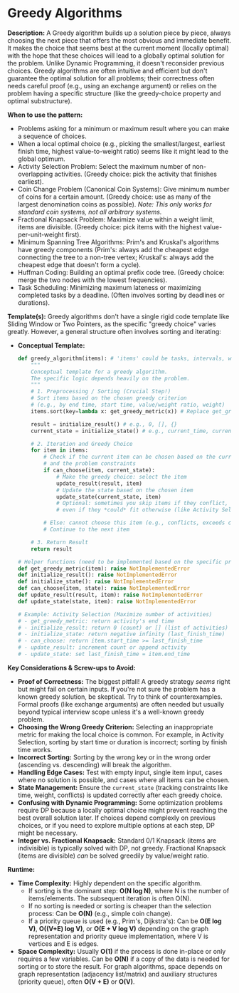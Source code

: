 # Greedy Algorithms

**Description:**
A Greedy algorithm builds up a solution piece by piece, always choosing the next piece that offers the most obvious and immediate benefit. It makes the choice that seems best at the current moment (locally optimal) with the hope that these choices will lead to a globally optimal solution for the problem. Unlike Dynamic Programming, it doesn't reconsider previous choices. Greedy algorithms are often intuitive and efficient but don't guarantee the optimal solution for all problems; their correctness often needs careful proof (e.g., using an exchange argument) or relies on the problem having a specific structure (like the greedy-choice property and optimal substructure).

**When to use the pattern:**
- Problems asking for a minimum or maximum result where you can make a sequence of choices.
- When a local optimal choice (e.g., picking the smallest/largest, earliest finish time, highest value-to-weight ratio) seems like it might lead to the global optimum.
- Activity Selection Problem: Select the maximum number of non-overlapping activities. (Greedy choice: pick the activity that finishes earliest).
- Coin Change Problem (Canonical Coin Systems): Give minimum number of coins for a certain amount. (Greedy choice: use as many of the largest denomination coins as possible). *Note: This only works for standard coin systems, not all arbitrary systems.*
- Fractional Knapsack Problem: Maximize value within a weight limit, items are divisible. (Greedy choice: pick items with the highest value-per-unit-weight first).
- Minimum Spanning Tree Algorithms: Prim's and Kruskal's algorithms have greedy components (Prim's: always add the cheapest edge connecting the tree to a non-tree vertex; Kruskal's: always add the cheapest edge that doesn't form a cycle).
- Huffman Coding: Building an optimal prefix code tree. (Greedy choice: merge the two nodes with the lowest frequencies).
- Task Scheduling: Minimizing maximum lateness or maximizing completed tasks by a deadline. (Often involves sorting by deadlines or durations).

**Template(s):**
Greedy algorithms don't have a single rigid code template like Sliding Window or Two Pointers, as the specific "greedy choice" varies greatly. However, a general structure often involves sorting and iterating:

- **Conceptual Template:**

  ```python
  def greedy_algorithm(items): # 'items' could be tasks, intervals, weights, etc.
      """
      Conceptual template for a greedy algorithm.
      The specific logic depends heavily on the problem.
      """
      # 1. Preprocessing / Sorting (Crucial Step!)
      # Sort items based on the chosen greedy criterion
      # (e.g., by end time, start time, value/weight ratio, weight)
      items.sort(key=lambda x: get_greedy_metric(x)) # Replace get_greedy_metric

      result = initialize_result() # e.g., 0, [], {}
      current_state = initialize_state() # e.g., current_time, current_weight

      # 2. Iteration and Greedy Choice
      for item in items:
          # Check if the current item can be chosen based on the current state
          # and the problem constraints
          if can_choose(item, current_state):
              # Make the greedy choice: select the item
              update_result(result, item)
              # Update the state based on the chosen item
              update_state(current_state, item)
              # Optional: sometimes you skip items if they conflict,
              # even if they *could* fit otherwise (like Activity Selection)

          # Else: cannot choose this item (e.g., conflicts, exceeds capacity)
          # Continue to the next item

      # 3. Return Result
      return result

  # Helper functions (need to be implemented based on the specific problem)
  def get_greedy_metric(item): raise NotImplementedError
  def initialize_result(): raise NotImplementedError
  def initialize_state(): raise NotImplementedError
  def can_choose(item, state): raise NotImplementedError
  def update_result(result, item): raise NotImplementedError
  def update_state(state, item): raise NotImplementedError

  # Example: Activity Selection (Maximize number of activities)
  # - get_greedy_metric: return activity's end time
  # - initialize_result: return 0 (count) or [] (list of activities)
  # - initialize_state: return negative infinity (last_finish_time)
  # - can_choose: return item.start_time >= last_finish_time
  # - update_result: increment count or append activity
  # - update_state: set last_finish_time = item.end_time
  ```

**Key Considerations & Screw-ups to Avoid:**
- **Proof of Correctness:** The biggest pitfall! A greedy strategy *seems* right but might fail on certain inputs. If you're not sure the problem has a known greedy solution, be skeptical. Try to think of counterexamples. Formal proofs (like exchange arguments) are often needed but usually beyond typical interview scope unless it's a well-known greedy problem.
- **Choosing the Wrong Greedy Criterion:** Selecting an inappropriate metric for making the local choice is common. For example, in Activity Selection, sorting by start time or duration is incorrect; sorting by finish time works.
- **Incorrect Sorting:** Sorting by the wrong key or in the wrong order (ascending vs. descending) will break the algorithm.
- **Handling Edge Cases:** Test with empty input, single item input, cases where no solution is possible, and cases where all items can be chosen.
- **State Management:** Ensure the `current_state` (tracking constraints like time, weight, conflicts) is updated correctly after each greedy choice.
- **Confusing with Dynamic Programming:** Some optimization problems require DP because a locally optimal choice might prevent reaching the best overall solution later. If choices depend complexly on previous choices, or if you need to explore multiple options at each step, DP might be necessary.
- **Integer vs. Fractional Knapsack:** Standard 0/1 Knapsack (items are indivisible) is typically solved with DP, not greedy. Fractional Knapsack (items are divisible) *can* be solved greedily by value/weight ratio.

**Runtime:**
- **Time Complexity:** Highly dependent on the specific algorithm.
    - If sorting is the dominant step: **O(N log N)**, where N is the number of items/elements. The subsequent iteration is often O(N).
    - If no sorting is needed or sorting is cheaper than the selection process: Can be **O(N)** (e.g., simple coin change).
    - If a priority queue is used (e.g., Prim's, Dijkstra's): Can be **O(E log V)**, **O((V+E) log V)**, or **O(E + V log V)** depending on the graph representation and priority queue implementation, where V is vertices and E is edges.
- **Space Complexity:** Usually **O(1)** if the process is done in-place or only requires a few variables. Can be **O(N)** if a copy of the data is needed for sorting or to store the result. For graph algorithms, space depends on graph representation (adjacency list/matrix) and auxiliary structures (priority queue), often **O(V + E)** or **O(V)**.
